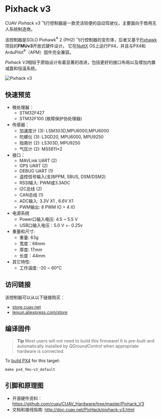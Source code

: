 # Pixhack v3

CUAV *Pixhack v3* 飞行控制器是一款灵活轻便的自动驾驶仪，主要面向于商用无人系统制造商。

该控制器是SOLO Pixhawk<sup>&reg;</sup> 2 (PH2) 飞行控制器的变形体，后者又基于[Pixhawk](https://pixhawk.org/)项目的**FMUv3**开放式硬件设计。 它在[NuttX](http://nuttx.org) OS上运行PX4，并且与PX4和ArduPilot<sup>&reg;</sup>（APM）固件完全兼容。

*Pixhack V3*相较于原始设计有着显著的改进，包括更好的接口布局以及增加内置减震和恒温系统。

![Pixhack v3](../../assets/flight_controller/pixhack_v3/pixhack_v3_157_large_default.jpg)

## 快速预览

* 微处理器： 
  * STM32F427
  * STM32F100 (故障保护协处理器)
* 传感器： 
  * 加速度计 (3): LSM303D,MPU6000,MPU6000
  * 陀螺仪 (3): L3GD20, MPU6000, MPU9250
  * 指南针 (2): LS303D, MPU9250
  * 气压计 (2): MS5611*2
* 接口： 
  * MAVLink UART (2)
  * GPS UART (2)
  * DEBUG UART (1)
  * 遥控信号输入(支持PPM, SBUS, DSM/DSM2)
  * RSSI输入: PWM或3.3ADC
  * I2C总线 (2)
  * CAN总线 (1)
  * ADC输入: 3.3V X1 , 6.6V X1
  * PWM输出: 8 PWM IO + 4 IO
* 电源系统 
  * Power口输入电压: 4.5 ~ 5.5 V
  * USB口输入电压：5.0 V +- 0.25v
* 重量和尺寸: 
  * 重量: 63g
  * 宽度：68mm
  * 厚度: 17mm
  * 长度：44mm
* 其它特性: 
  * 工作温度: -20 ~ 60°C

## 访问链接

该控制器可以从以下链接购买：

* [store.cuav.net](http://store.cuav.net/index.php?id_product=8&id_product_attribute=0&rewrite=pixhack-v3-autopilot&controller=product&id_lang=3)
* [leixun.aliexpress.com/store](https://leixun.aliexpress.com/store)

## 编译固件

> **Tip** Most users will not need to build this firmware! It is pre-built and automatically installed by *QGroundControl* when appropriate hardware is connected.

To [build PX4](https://dev.px4.io/en/setup/building_px4.html) for this target:

    make px4_fmu-v3_default
    

## 引脚和原理图

* 开源硬件资料： https://github.com/cuav/CUAV_Hardware/tree/master/Pixhack_V3
* 文档和接线指南: http://doc.cuav.net/PixHack/pixhack-v3.html